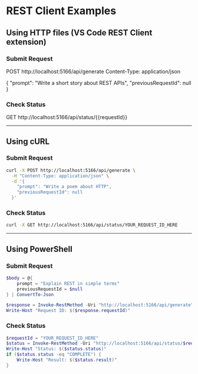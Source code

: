 # REST Client Examples

## Using HTTP files (VS Code REST Client extension)

### Submit Request
POST http://localhost:5166/api/generate
Content-Type: application/json

{
    "prompt": "Write a short story about REST APIs",
    "previousRequestId": null
}

### Check Status  
GET http://localhost:5166/api/status/{{requestId}}

---

## Using cURL

### Submit Request
```bash
curl -X POST http://localhost:5166/api/generate \
  -H "Content-Type: application/json" \
  -d '{
    "prompt": "Write a poem about HTTP",
    "previousRequestId": null
  }'
```

### Check Status
```bash
curl -X GET http://localhost:5166/api/status/YOUR_REQUEST_ID_HERE
```

---

## Using PowerShell

### Submit Request
```powershell
$body = @{
    prompt = "Explain REST in simple terms"
    previousRequestId = $null
} | ConvertTo-Json

$response = Invoke-RestMethod -Uri "http://localhost:5166/api/generate" -Method Post -Body $body -ContentType "application/json"
Write-Host "Request ID: $($response.requestId)"
```

### Check Status  
```powershell
$requestId = "YOUR_REQUEST_ID_HERE"
$status = Invoke-RestMethod -Uri "http://localhost:5166/api/status/$requestId" -Method Get
Write-Host "Status: $($status.status)"
if ($status.status -eq "COMPLETE") {
    Write-Host "Result: $($status.result)"
}
```